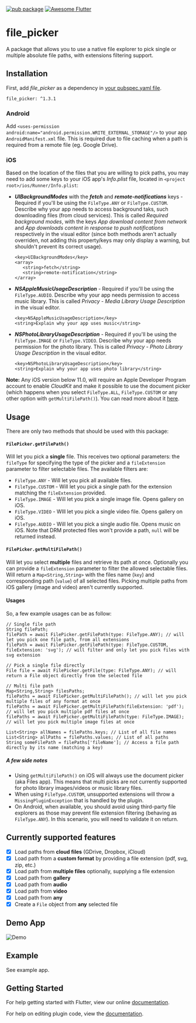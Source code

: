 [![pub package](https://img.shields.io/pub/v/file_picker.svg)](https://pub.dartlang.org/packages/file_picker)
[![Awesome Flutter](https://img.shields.io/badge/Awesome-Flutter-blue.svg?longCache=true&style=flat-square)](https://github.com/Solido/awesome-flutter)

# file_picker

A package that allows you to use a native file explorer to pick single or multiple absolute file paths, with extensions filtering support.

## Installation

First, add  *file_picker*  as a dependency in [your pubspec.yaml file](https://flutter.io/platform-plugins/).

```
file_picker: ^1.3.1
```
### Android
Add `<uses-permission android:name="android.permission.WRITE_EXTERNAL_STORAGE"/>` to your app `AndroidManifest.xml` file. This is required due to file caching when a path is required from a remote file (eg. Google Drive).

### iOS
Based on the location of the files that you are willing to pick paths, you may need to add some keys to your iOS app's _Info.plist_ file, located in `<project root>/ios/Runner/Info.plist`:

* **_UIBackgroundModes_** with the **_fetch_** and **_remote-notifications_** keys - Required if you'll be using the `FileType.ANY` or `FileType.CUSTOM`. Describe why your app needs to access background taks, such downloading files (from cloud services). This is called _Required background modes_, with the keys _App download content from network_ and _App downloads content in response to push notifications_ respectively in the visual editor (since both methods aren't actually overriden, not adding this property/keys may only display a warning, but shouldn't prevent its correct usage).

  ```
  <key>UIBackgroundModes</key>
  <array>
     <string>fetch</string>
     <string>remote-notification</string>
  </array>
  ```

* **_NSAppleMusicUsageDescription_** - Required if you'll be using the `FileType.AUDIO`. Describe why your app needs permission to access music library. This is called _Privacy - Media Library Usage Description_ in the visual editor.

   ```
   <key>NSAppleMusicUsageDescription</key>
   <string>Explain why your app uses music</string>
   ```


* **_NSPhotoLibraryUsageDescription_** - Required if you'll be using the `FileType.IMAGE` or `FileType.VIDEO`. Describe why your app needs permission for the photo library. This is called _Privacy - Photo Library Usage Description_ in the visual editor.

   ```
   <key>NSPhotoLibraryUsageDescription</key>
   <string>Explain why your app uses photo library</string>
   ```

**Note:** Any iOS version below 11.0, will require an Apple Developer Program account to enable _CloudKit_ and make it possible to use the document picker (which happens when you select `FileType.ALL`, `FileType.CUSTOM` or any other option with `getMultiFilePath()`). You can read more about it [here]( https://developer.apple.com/library/archive/documentation/DataManagement/Conceptual/CloudKitQuickStart/EnablingiCloudandConfiguringCloudKit/EnablingiCloudandConfiguringCloudKit.html).  


## Usage
There are only two methods that should be used with this package:

#### `FilePicker.getFilePath()`

Will let you pick a **single** file. This receives two optional parameters: the `fileType` for specifying the type of the picker and a `fileExtension` parameter to filter selectable files. The available filters are:
  * `FileType.ANY` - Will let you pick all available files.
  * `FileType.CUSTOM` - Will let you pick a single path for the extension matching the `fileExtension` provided.
  * `FileType.IMAGE` - Will let you pick a single image file. Opens gallery on iOS.
  * `FileType.VIDEO` - WIll let you pick a single video file. Opens gallery on iOS.
  * `FileType.AUDIO` - Will let you pick a single audio file. Opens music on iOS. Note that DRM protected files won't provide a path, `null` will be returned instead. 

#### `FilePicker.getMultiFilePath()`

Will let you select **multiple** files and retrieve its path at once. Optionally you can provide a `fileExtension` parameter to filter the allowed selectable files.
Will return a `Map<String,String>` with the files name (`key`) and corresponding path (`value`) of all selected files. 
Picking multiple paths from iOS gallery (image and video) aren't currently supported. 

#### Usages

So, a few example usages can be as follow:
```
// Single file path
String filePath;
filePath = await FilePicker.getFilePath(type: FileType.ANY); // will let you pick one file path, from all extensions
filePath = await FilePicker.getFilePath(type: FileType.CUSTOM, fileExtension: 'svg'); // will filter and only let you pick files with svg extension

// Pick a single file directly
File file = await FilePicker.getFile(type: FileType.ANY); // will return a File object directly from the selected file

// Multi file path
Map<String,String> filesPaths;
filePaths = await FilePicker.getMultiFilePath(); // will let you pick multiple files of any format at once
filePaths = await FilePicker.getMultiFilePath(fileExtension: 'pdf'); // will let you pick multiple pdf files at once
filePaths = await FilePicker.getMultiFilePath(type: FileType.IMAGE); // will let you pick multiple image files at once

List<String> allNames = filePaths.keys; // List of all file names
List<String> allPaths = filePaths.values; // List of all paths
String someFilePath = filePaths['fileName']; // Access a file path directly by its name (matching a key)
```

##### A few side notes
* Using `getMultiFilePath()` on iOS will always use the document picker (aka Files app). This means that multi picks are not currently supported for photo library images/videos or music library files. 
* When using `FileType.CUSTOM`, unsupported extensions will throw a `MissingPluginException` that is handled by the plugin.
* On Android, when available, you should avoid using third-party file explorers as those may prevent file extension filtering (behaving as `FileType.ANY`). In this scenario, you will need to validate it on return.

## Currently supported features
* [X] Load paths from **cloud files** (GDrive, Dropbox, iCloud)
* [X] Load path from a **custom format** by providing a file extension (pdf, svg, zip, etc.)
* [X] Load path from **multiple files** optionally, supplying a file extension
* [X] Load path from **gallery**
* [X] Load path from **audio**
* [X] Load path from **video**
* [X] Load path from **any** 
* [X] Create a `File` object from **any** selected file

## Demo App

![Demo](https://github.com/miguelpruivo/plugins_flutter_file_picker/blob/master/example/example.gif)

## Example
See example app.

## Getting Started

For help getting started with Flutter, view our online
[documentation](https://flutter.io/).

For help on editing plugin code, view the [documentation](https://flutter.io/platform-plugins/#edit-code).



